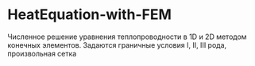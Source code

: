 # HeatEquation-with-FEM
Численное решение уравнения теплопроводности в 1D и 2D методом конечных элементов. Задаются граничные условия I, II, III рода, произвольная сетка
